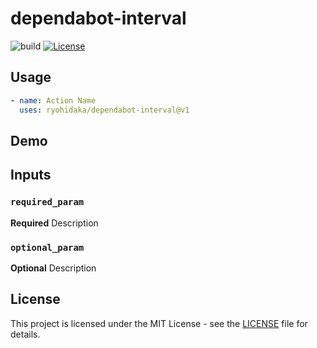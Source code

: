 # dependabot-interval

![build](https://github.com/ryohidaka/dependabot-interval/workflows/Build/badge.svg)
[![License](https://img.shields.io/badge/license-MIT-blue.svg)](https://opensource.org/licenses/MIT)

## Usage

```yml
- name: Action Name
  uses: ryohidaka/dependabot-interval@v1
```

## Demo

## Inputs

### `required_param`

**Required** Description

### `optional_param`

**Optional** Description

## License

This project is licensed under the MIT License - see the [LICENSE](LICENSE) file for details.
